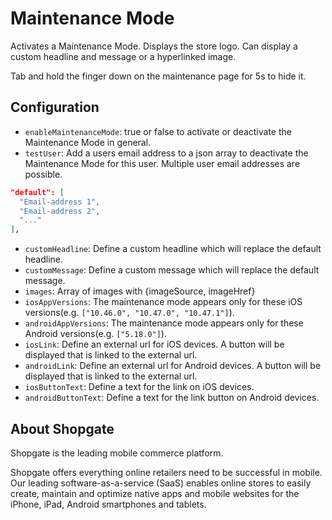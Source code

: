 # Maintenance Mode

Activates a Maintenance Mode. Displays the store logo. Can display a custom headline and message or a hyperlinked image.

Tab and hold the finger down on the maintenance page for 5s to hide it.

## Configuration

- `enableMaintenanceMode`: true or false to activate or deactivate the Maintenance Mode in general.
- `testUser`: Add a users email address to a json array to deactivate the Maintenance Mode for this user. Multiple user email addresses are possible.
```json
"default": [
  "Email-address 1",
  "Email-address 2",
  "..."
],
```
- `customHeadline`: Define a custom headline which will replace the default headline.
- `customMessage`: Define a custom message which will replace the default message.
- `images`: Array of images with {imageSource, imageHref}
- `iosAppVersions`: The maintenance mode appears only for these iOS versions(e.g. `["10.46.0", "10.47.0", "10.47.1"]`).
- `androidAppVersions`: The maintenance mode appears only for these Android versions(e.g. `["5.18.0"]`).
- `iosLink`: Define an external url for iOS devices. A button will be displayed that is linked to the external url.
- `androidLink`: Define an external url for Android devices. A button will be displayed that is linked to the external url.
- `iosButtonText`: Define a text for the link on iOS devices.
- `androidButtonText`: Define a text for the link button on Android devices.

## About Shopgate

Shopgate is the leading mobile commerce platform.

Shopgate offers everything online retailers need to be successful in mobile. Our leading
software-as-a-service (SaaS) enables online stores to easily create, maintain and optimize native
apps and mobile websites for the iPhone, iPad, Android smartphones and tablets.
